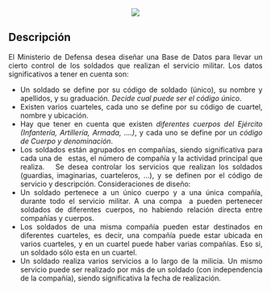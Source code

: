 <div align="justify">

<div align="center">
  <img src="https://www.aulacat.cat/images/fotoscursos/1530/ingresar-en-el-ejercito-espanol.jpg" />
</div>

## Descripción

El Ministerio de Defensa desea diseñar una Base de Datos para llevar un cierto control de los soldados que realizan el servicio militar. Los datos significativos a tener en cuenta son:
- Un soldado se define por su código de soldado (único), su nombre y apellidos, y su graduación. _Decide cual puede ser el código único_.
- Existen varios cuarteles, cada uno se define por su código de cuartel, nombre y ubicación.
- Hay que tener en cuenta que existen _diferentes cuerpos del Ejército (Infantería, Artillería, Armada, ....)_, y cada uno se define por un _código de Cuerpo y denominación_.
- Los soldados están agrupados en compañías, siendo significativa para cada una de  estas, el número de compañía y la actividad principal que realiza.
  Se desea controlar los servicios que realizan los soldados (guardias, imaginarias, cuarteleros, ...), y se definen por el código de servicio y descripción.
Consideraciones de diseño:
- Un soldado pertenece a un único cuerpo y a una única compañía, durante todo el servicio militar. A una compa  a pueden pertenecer soldados de diferentes cuerpos, no habiendo relación directa entre compañías y cuerpos.
- Los soldados de una misma compañía pueden estar destinados en diferentes cuarteles, es decir, una compañía puede estar ubicada en varios cuarteles, y en un cuartel puede haber varias compañías. Eso si, un soldado sólo esta en un cuartel.
- Un soldado realiza varios servicios a lo largo de la milicia. Un mismo servicio puede ser realizado por más de un soldado (con independencia de la compañía), siendo significativa la fecha de realización.

<!--  
- [Solución](https://viewer.diagrams.net/?tags=%7B%7D&highlight=0000ff&edit=_blank&layers=1&nav=1&title=ministerio-defensa-diagrama-clases.drawio#Uhttps%3A%2F%2Fdrive.google.com%2Fuc%3Fid%3D1SKzA5dA6_Q0ut0JOnqErcfHOTWBY8b6X%26export%3Ddownload)
-->
</div>
